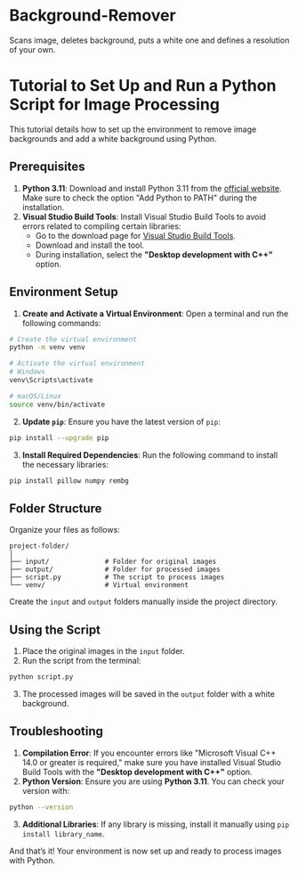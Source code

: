 # Background-Remover
Scans image, deletes background, puts a white one and defines a resolution of your own.

# Tutorial to Set Up and Run a Python Script for Image Processing

This tutorial details how to set up the environment to remove image backgrounds and add a white background using Python.

## Prerequisites

1. **Python 3.11**: Download and install Python 3.11 from the [official website](https://www.python.org/). Make sure to check the option "Add Python to PATH" during the installation.
2. **Visual Studio Build Tools**: Install Visual Studio Build Tools to avoid errors related to compiling certain libraries:
   - Go to the download page for [Visual Studio Build Tools](https://visualstudio.microsoft.com/visual-cpp-build-tools/).
   - Download and install the tool.
   - During installation, select the **"Desktop development with C++"** option.

## Environment Setup

1. **Create and Activate a Virtual Environment**: Open a terminal and run the following commands:

```bash
# Create the virtual environment
python -m venv venv

# Activate the virtual environment
# Windows
venv\Scripts\activate

# macOS/Linux
source venv/bin/activate
```

2. **Update `pip`**: Ensure you have the latest version of `pip`:

```bash
pip install --upgrade pip
```

3. **Install Required Dependencies**: Run the following command to install the necessary libraries:

```bash
pip install pillow numpy rembg
```

## Folder Structure

Organize your files as follows:

```
project-folder/
│
├── input/              # Folder for original images
├── output/             # Folder for processed images
├── script.py           # The script to process images
└── venv/               # Virtual environment
```

Create the `input` and `output` folders manually inside the project directory.

## Using the Script

1. Place the original images in the `input` folder.
2. Run the script from the terminal:

```bash
python script.py
```

3. The processed images will be saved in the `output` folder with a white background.

## Troubleshooting

1. **Compilation Error**: If you encounter errors like "Microsoft Visual C++ 14.0 or greater is required," make sure you have installed Visual Studio Build Tools with the **"Desktop development with C++"** option.
2. **Python Version**: Ensure you are using **Python 3.11**. You can check your version with:

```bash
python --version
```

3. **Additional Libraries**: If any library is missing, install it manually using `pip install library_name`.

And that’s it! Your environment is now set up and ready to process images with Python.
